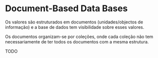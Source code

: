 # Document-Based Data Bases

Os valores são estruturados em documentos (unidades/objectos de informação) e a base de dados tem visibilidade sobre esses valores. 

Os documentos organizam-se por coleções, onde cada coleção não tem necessariamente de ter todos os documentos com a mesma estrutura.

TODO